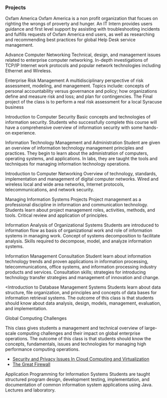 ### Projects

Oxfam America
Oxfam America is a non profit organization that focues on righting the wrongs of proverty and hunger. An IT Intern provides users guidance and first level support by assisting with troubleshooting incidents and fulfills requests of Oxfam America end users, as well as researching and recommending best practices for global Help Desk service management.

Advance Computer Networking
Technical, design, and management issues related to enterprise computer networking. In-depth investigations of TCP/IP Internet work protocols and popular network technologies including Ethernet and Wireless.

Enterprise Risk Management
A multidisciplinary perspective of risk assessment, modeling, and management. Topics include: concepts of personal accountability versus governance and policy; how organizations define and measure risk and loss; and plan for contingencies. The Final project of the class is to perform a real risk assessment for a local Syracuse business

Introduction to Computer Security
Basic concepts and technologies of information security. Students who successfully complete this course will have a comprehensive overview of information security with some hands-on experience.

Information Technology Management and Administration
Student are given an overview of information technology management principles and practices. They begin to learn about the administration of computers, operating systems, and applications. In labs, they are taught the tools and techniques for managing information technology operations.

Introduction to Computer Networking
Overview of technology, standards, implementation and management of digital computer networks. Wired and wireless local and wide area networks, Internet protocols, telecommunications, and network security.

Managing Information Systems Projects
Project management as a professional discipline in information and communication technology. Students learn about project management roles, activities, methods, and tools. Critical review and application of principles.

Information Analysis of Organizational Systems
Students are introduced to information flow as basis of organizational work and role of information systems in managing work. Concept of systems decomposition to facilitate analysis. Skills required to decompose, model, and analyze information systems.

Information Management Consultation
Student learn about information technology trends and proven applications in information processing, telecommunications, office systems, and information processing industry products and services. Consultation skills; strategies for introducing technology transfer strategies and management of innovation and change.

<Introduction to Database Management Systems
Students learn about data structure, file organization, and principles and concepts of data bases for information retrieval systems. The outcome of this class is that students should know about data analysis, design, models, management, evaluation, and implementation.

Global Computing Challenges
<p> This class gives students  a management and technical overview of large-scale computing challenges and their impact on global enterprise operations. The outcome of this class is that students should know the concepts, fundamentals, issues and technologies for managing high performance computing operations.
<ul>
<li><a href="https://drive.google.com/file/d/0BywK9X9Hj6R4UUVGcFBvdnZTbm8/edit?usp=sharing"> Security and Privacy Issues In Cloud Computing and Virtualization</a></li>
<li><a href="https://drive.google.com/file/d/0BywK9X9Hj6R4ZkVvaVVNQ3p2Z2s/edit?usp=sharing"> The Great Firewall</a></li>
</ul>

Application Programming for Information Systems</h4>
Students are taught structured program design, development testing, implementation, and documentation of common information system applications using Java. Lectures and laboratory.</p>
